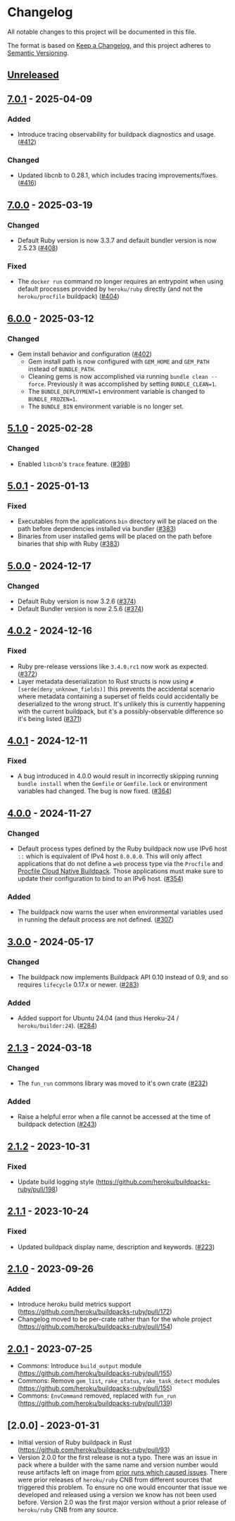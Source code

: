 # Changelog

All notable changes to this project will be documented in this file.

The format is based on [Keep a Changelog](https://keepachangelog.com/en/1.1.0/),
and this project adheres to [Semantic Versioning](https://semver.org/spec/v2.0.0.html).

## [Unreleased]

## [7.0.1] - 2025-04-09

### Added

- Introduce tracing observability for buildpack diagnostics and usage. ([#412](https://github.com/heroku/buildpacks-ruby/pull/412))

### Changed

- Updated libcnb to 0.28.1, which includes tracing improvements/fixes. ([#416](https://github.com/heroku/buildpacks-ruby/pull/416))

## [7.0.0] - 2025-03-19

### Changed

- Default Ruby version is now 3.3.7 and default bundler version is now 2.5.23 ([#408](https://github.com/heroku/buildpacks-ruby/pull/408))

### Fixed

- The `docker run` command no longer requires an entrypoint when using default processes provided by `heroku/ruby` directly (and not the `heroku/procfile` buildpack) ([#404](https://github.com/heroku/buildpacks-ruby/pull/404))

## [6.0.0] - 2025-03-12

### Changed

- Gem install behavior and configuration ([#402](https://github.com/heroku/buildpacks-ruby/pull/402))
  - Gem install path is now configured with `GEM_HOME` and `GEM_PATH` instead of `BUNDLE_PATH`.
  - Cleaning gems is now accomplished via running `bundle clean --force`. Previously it was accomplished by setting `BUNDLE_CLEAN=1`.
  - The `BUNDLE_DEPLOYMENT=1` environment variable is changed to `BUNDLE_FROZEN=1`.
  - The `BUNDLE_BIN` environment variable is no longer set.

## [5.1.0] - 2025-02-28

### Changed

- Enabled `libcnb`'s `trace` feature. ([#398](https://github.com/heroku/buildpacks-ruby/pull/398))

## [5.0.1] - 2025-01-13

### Fixed

- Executables from the applications `bin` directory will be placed on the path before dependencies installed via bundler ([#383](https://github.com/heroku/buildpacks-ruby/pull/383))
- Binaries from user installed gems will be placed on the path before binaries that ship with Ruby ([#383](https://github.com/heroku/buildpacks-ruby/pull/383))

## [5.0.0] - 2024-12-17

### Changed

- Default Ruby version is now 3.2.6 ([#374](https://github.com/heroku/buildpacks-ruby/pull/374))
- Default Bundler version is now 2.5.6 ([#374](https://github.com/heroku/buildpacks-ruby/pull/374))

## [4.0.2] - 2024-12-16

### Fixed

- Ruby pre-release verssions like `3.4.0.rc1` now work as expected. ([#372](https://github.com/heroku/buildpacks-ruby/pull/372))
- Layer metadata deserialization to Rust structs is now using `#[serde(deny_unknown_fields)]` this prevents the accidental scenario where metadata containing a superset of fields could accidentally be deserialized to the wrong struct. It's unlikely this is currently happening with the current buildpack, but it's a possibly-observable difference so it's being listed ([#371](https://github.com/heroku/buildpacks-ruby/pull/371))

## [4.0.1] - 2024-12-11

### Fixed

- A bug introduced in 4.0.0 would result in incorrectly skipping running `bundle install` when the `Gemfile` or `Gemfile.lock` or environment variables had changed. The bug is now fixed. ([#364](https://github.com/heroku/buildpacks-ruby/pull/364))

## [4.0.0] - 2024-11-27

### Changed

- Default process types defined by the Ruby buildpack now use IPv6 host `::` which is equivalent of IPv4 host `0.0.0.0`. This will only affect applications that do not define a `web` process type via the `Procfile` and [Procfile Cloud Native Buildpack](https://github.com/heroku/buildpacks-procfile). Those applications must make sure to update their configuration to bind to an IPv6 host. ([#354](https://github.com/heroku/buildpacks-ruby/pull/354))

### Added

- The buildpack now warns the user when environmental variables used in running the default process are not defined. ([#307](https://github.com/heroku/buildpacks-ruby/pull/307))

## [3.0.0] - 2024-05-17

### Changed

- The buildpack now implements Buildpack API 0.10 instead of 0.9, and so requires `lifecycle` 0.17.x or newer. ([#283](https://github.com/heroku/buildpacks-ruby/pull/283))

### Added

- Added support for Ubuntu 24.04 (and thus Heroku-24 / `heroku/builder:24`). ([#284](https://github.com/heroku/buildpacks-ruby/pull/284))

## [2.1.3] - 2024-03-18

### Changed

- The `fun_run` commons library was moved to it's own crate ([#232](https://github.com/heroku/buildpacks-ruby/pull/232))

### Added

- Raise a helpful error when a file cannot be accessed at the time of buildpack detection ([#243](https://github.com/heroku/buildpacks-ruby/pull/243))

## [2.1.2] - 2023-10-31

### Fixed

- Update build logging style (https://github.com/heroku/buildpacks-ruby/pull/198)

## [2.1.1] - 2023-10-24

### Fixed

- Updated buildpack display name, description and keywords. ([#223](https://github.com/heroku/buildpack-ruby/pull/223))

## [2.1.0] - 2023-09-26

### Added

- Introduce heroku build metrics support (https://github.com/heroku/buildpacks-ruby/pull/172)
- Changelog moved to be per-crate rather than for the whole project (https://github.com/heroku/buildpacks-ruby/pull/154)

## [2.0.1] - 2023-07-25

- Commons: Introduce `build_output` module (https://github.com/heroku/buildpacks-ruby/pull/155)
- Commons: Remove `gem_list`, `rake_status`, `rake_task_detect` modules (https://github.com/heroku/buildpacks-ruby/pull/155)
- Commons: `EnvCommand` removed, replaced with `fun_run` (https://github.com/heroku/buildpacks-ruby/pull/139)

## [2.0.0] - 2023-01-31

- Initial version of Ruby buildpack in Rust (https://github.com/heroku/buildpacks-ruby/pull/93)
- Version 2.0.0 for the first release is not a typo. There was an issue in pack where a builder with the same name and version number would reuse artifacts left on image from [prior runs which caused issues](https://github.com/buildpacks/pack/issues/1322#issuecomment-1038241038). There were prior releases of `heroku/ruby` CNB from different sources that triggered this problem. To ensure no one would encounter that issue we developed and released using a version we know has not been used before. Version 2.0 was the first major version without a prior release of `heroku/ruby` CNB from any source.

[unreleased]: https://github.com/heroku/buildpacks-ruby/compare/v7.0.1...HEAD
[7.0.1]: https://github.com/heroku/buildpacks-ruby/compare/v7.0.0...v7.0.1
[7.0.0]: https://github.com/heroku/buildpacks-ruby/compare/v6.0.0...v7.0.0
[6.0.0]: https://github.com/heroku/buildpacks-ruby/compare/v5.1.0...v6.0.0
[5.1.0]: https://github.com/heroku/buildpacks-ruby/compare/v5.0.1...v5.1.0
[5.0.1]: https://github.com/heroku/buildpacks-ruby/compare/v5.0.0...v5.0.1
[5.0.0]: https://github.com/heroku/buildpacks-ruby/compare/v4.0.2...v5.0.0
[4.0.2]: https://github.com/heroku/buildpacks-ruby/compare/v4.0.1...v4.0.2
[4.0.1]: https://github.com/heroku/buildpacks-ruby/compare/v4.0.0...v4.0.1
[4.0.0]: https://github.com/heroku/buildpacks-ruby/compare/v3.0.0...v4.0.0
[3.0.0]: https://github.com/heroku/buildpacks-ruby/compare/v2.1.3...v3.0.0
[2.1.3]: https://github.com/heroku/buildpacks-ruby/compare/v2.1.2...v2.1.3
[2.1.2]: https://github.com/heroku/buildpacks-ruby/compare/v2.1.1...v2.1.2
[2.1.1]: https://github.com/heroku/buildpacks-ruby/compare/v2.1.0...v2.1.1
[2.1.0]: https://github.com/heroku/buildpacks-ruby/compare/v2.0.1...v2.1.0
[2.0.1]: https://github.com/heroku/buildpacks-ruby/releases/tag/v2.0.1
